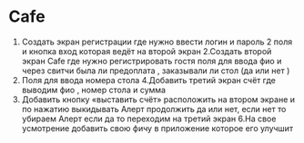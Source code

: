 # Cafe
1. Создать экран регистрации где нужно ввести логин и пароль 2 поля и кнопка вход которая ведёт на второй экран
2.Создать второй экран Cafe где нужно регистрировать гостя поля для ввода фио и через свитчи была ли предоплата , заказывали ли стол (да или нет )
3. Поля для ввода номера стола 
4.Добавить третий экран счёт где выводим фио , номер стола и сумма
5. Добавить кнопку «выставить счёт» расположить на втором экране и по нажатию выкидывать Алерт продолжить да или нет, если нет то убираем Алерт если да то переходим на третий экран 
6.На свое усмотрение добавить свою фичу в приложение которое его улучшит
